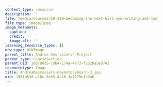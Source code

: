 ```yaml
---
content_type: resource
description: ''
file: /media/courses/20-219-becoming-the-next-bill-nye-writing-and-hosting-the-educational-show-january-iap-2015/150fd516a18e0e654cf63a1279e1b646_AndreaDesrosiers-day4storyboard-3.jpg
file_type: image/jpeg
image_metadata:
  caption: ''
  credit: ''
  image-alt: ''
learning_resource_types: []
ocw_type: OCWImage
parent_title: Andrea Desrosiers' Project
parent_type: CourseSection
parent_uid: 1d079dd5-c0b4-174a-4773-f2520a5e0743
resourcetype: Image
title: AndreaDesrosiers-day4storyboard-3.jpg
uid: 150fd516-a18e-0e65-4cf6-3a1279e1b646
---
```

